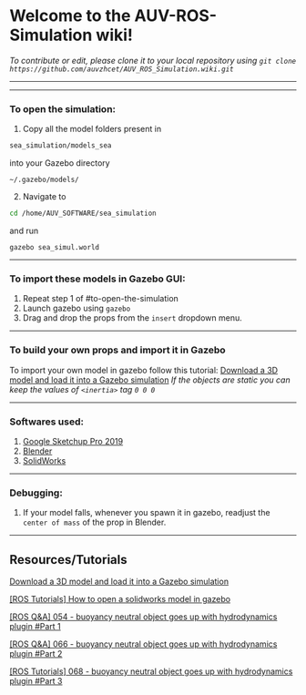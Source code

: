 # Welcome to the AUV-ROS-Simulation wiki!
*To contribute or edit, please clone it to your local repository using
`git clone https://github.com/auvzhcet/AUV_ROS_Simulation.wiki.git`*

---
---
### To open the simulation:
1. Copy all the model folders present in

```bash
sea_simulation/models_sea
```
into your Gazebo directory
```
~/.gazebo/models/
 ```
 

2. Navigate to 
 ```bash
 cd /home/AUV_SOFTWARE/sea_simulation
 ```
 and run
 ```
 gazebo sea_simul.world
 ```

---
### To import these models in Gazebo GUI:
1. Repeat step 1 of #to-open-the-simulation
2. Launch gazebo using `gazebo`
3. Drag and drop the props from the `insert` dropdown menu.

---
### To build your own props and import it in Gazebo
 
To import your own model in gazebo follow this tutorial: 
[Download a 3D model and load it into a Gazebo simulation](https://www.youtube.com/watch?v=aP4sDyrRzpU&t=561s)
*If the objects are static you can keep the values of `<inertia>` tag `0 0 0`*

---
### Softwares used:

1. [Google Sketchup Pro 2019](https://www.sketchup.com/products/sketchup-pro)
2. [Blender](https://www.blender.org/download/)
3. [SolidWorks](https://www.solidworks.com/sw/support/downloads.htm)

---
### Debugging:
1. If your model falls, whenever you spawn it in gazebo, readjust the `center of mass` of the prop in Blender.

---
## Resources/Tutorials

[Download a 3D model and load it into a Gazebo simulation](https://www.youtube.com/watch?v=aP4sDyrRzpU&t=561s)

[[ROS Tutorials] How to open a solidworks model in gazebo](https://www.youtube.com/watch?v=T7X_p_KMwus)

[[ROS Q&A] 054 - buoyancy neutral object goes up with hydrodynamics plugin #Part 1](https://www.youtube.com/watch?v=NgmvhSEM5SQ)

[[ROS Q&A] 066 - buoyancy neutral object goes up with hydrodynamics plugin #Part 2](https://www.youtube.com/watch?v=evweU2MjNjc)

[[ROS Tutorials] 068 - buoyancy neutral object goes up with hydrodynamics plugin #Part 3](https://www.youtube.com/watch?v=J6N96Tpid7A)
